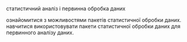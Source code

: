 статистичний аналіз і первинна обробка даних

ознайомитися з можливостями пакетів статистичної обробки даних. навчитися використовувати пакети статистичної обробки даних для первинного аналізу даних. 